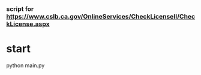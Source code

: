 ### script for https://www.cslb.ca.gov/OnlineServices/CheckLicenseII/CheckLicense.aspx ###
# start #
python main.py

